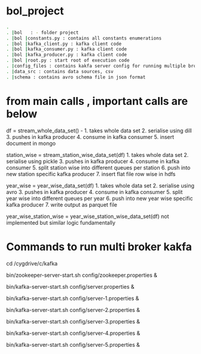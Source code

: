 # bol_project
```bash
.
. |bol   : - folder project 
. |bol |constants.py : contains all constants enumerations  
. |bol |kafka_client.py : kafka client code 
. |bol |kafka_consumer.py : kafka client code 
. |bol |kafka_producer.py : kafka client code 
. |bol |root.py : start root of execution code 
. |config_files : contains kakfa server config for running multiple brokers
. |data_src : contains data sources, csv
. |schema : contains avro schema file in json format 

```

# from main calls , important calls are below   

df = stream_whole_data_set() - 
	1. takes whole data set
	2. serialise using dill 
	3. pushes in kafka producer
	4. consume in kafka consumer
	5. insert document in mongo

station_wise = stream_station_wise_data_set(df)
	1. takes whole data set
	2. serialise using pickle 
	3. pushes in kafka producer
	4. consume in kafka consumer
	5. split station wise into different queues per station
	6. push into new station specific kafka producer
	7. insert flat file row wise in hdfs

year_wise = year_wise_data_set(df)
	1. takes whole data set
	2. serialise using avro 
	3. pushes in kafka producer
	4. consume in kafka consumer
	5. split year wise into different queues per year
	6. push into new year wise specific kafka producer
	7. write output as parquet file

year_wise_station_wise = year_wise_station_wise_data_set(df)
not implemented but similar logic fundamentally 



# Commands to run multi broker kakfa

cd /cygdrive/c/kafka

bin/zookeeper-server-start.sh config/zookeeper.properties  &

bin/kafka-server-start.sh config/server.properties &

bin/kafka-server-start.sh config/server-1.properties &

bin/kafka-server-start.sh config/server-2.properties &

bin/kafka-server-start.sh config/server-3.properties &

bin/kafka-server-start.sh config/server-4.properties &

bin/kafka-server-start.sh config/server-5.properties &
